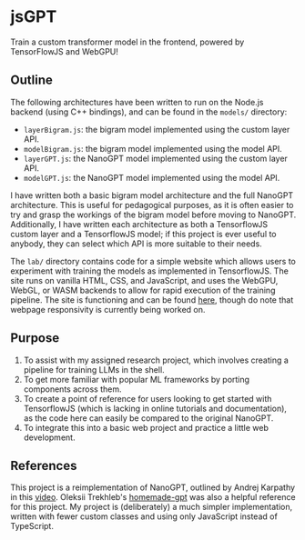 # jsGPT
Train a custom transformer model in the frontend, powered by TensorFlowJS and WebGPU!

## Outline
The following architectures have been written to run on the Node.js backend (using C++ bindings), and can be found in the `models/` directory:
- `layerBigram.js`: the bigram model implemented using the custom layer API.
- `modelBigram.js`: the bigram model implemented using the model API.
- `layerGPT.js`: the NanoGPT model implemented using the custom layer API.
- `modelGPT.js`: the NanoGPT model implemented using the model API.

I have written both a basic bigram model architecture and the full NanoGPT architecture. This is useful for pedagogical purposes, as it is often easier to try and grasp the workings of the bigram model before moving to NanoGPT. Additionally, I have written each architecture as both a TensorflowJS custom layer and a TensorflowJS model; if this project is ever useful to anybody, they can select which API is more suitable to their needs.

The `lab/` directory contains code for a simple website which allows users to experiment with training the models as implemented in TensorflowJS. The site runs on vanilla HTML, CSS, and JavaScript, and uses the WebGPU, WebGL, or WASM backends to allow for rapid execution of the training pipeline. The site is functioning and can be found [here](https://javascript-gpt.netlify.app/), though do note that webpage responsivity is currently being worked on.

## Purpose
1. To assist with my assigned research project, which involves creating a pipeline for training LLMs in the shell.
2. To get more familiar with popular ML frameworks by porting components across them.
3. To create a point of reference for users looking to get started with TensorflowJS (which is lacking in online tutorials and documentation), as the code here can easily be compared to the original NanoGPT.
4. To integrate this into a basic web project and practice a little web development.

## References
This project is a reimplementation of NanoGPT, outlined by Andrej Karpathy in this [video](https://youtu.be/kCc8FmEb1nY?si=1riNNp8rxrVCGeZs).
Oleksii Trekhleb's [homemade-gpt](https://github.com/trekhleb/homemade-gpt-js) was also a helpful reference for this project. My project is (deliberately) a much simpler implementation, written with fewer custom classes and using only JavaScript instead of TypeScript.
